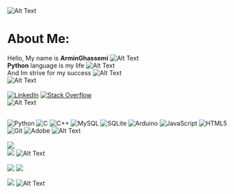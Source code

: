 ![Alt Text](https://camo.githubusercontent.com/ff4478f93581788c3f10a8961c0622cc36f37c7115f91a6b68443726005d4a43/68747470733a2f2f63756c746f667468657061727479706172726f742e636f6d2f706172726f74732f68642f3630667073706172726f742e676966)

# About Me:
Hello, My name is **ArminGhassemi**
![Alt Text](https://camo.githubusercontent.com/d50eff3850de45840a5ca6bb2fb636fce56e47d22b98caf05b35e674d6b1eaca/68747470733a2f2f63756c746f667468657061727479706172726f742e636f6d2f706172726f74732f6173796e63706172726f742e676966)
<br>**Python** language is my life
![Alt Text](https://camo.githubusercontent.com/d50eff3850de45840a5ca6bb2fb636fce56e47d22b98caf05b35e674d6b1eaca/68747470733a2f2f63756c746f667468657061727479706172726f742e636f6d2f706172726f74732f6173796e63706172726f742e676966)<br>
And Im strive for my success
![Alt Text](https://camo.githubusercontent.com/f8672e0c6ebb1a0a67c4fecd418a116f01010bbdfaea4ebca6d193d69325e2fe/68747470733a2f2f63756c746f667468657061727479706172726f742e636f6d2f706172726f74732f666978706172726f742e676966) <br>
![Alt Text](https://user-images.githubusercontent.com/74038190/212284115-f47cd8ff-2ffb-4b04-b5bf-4d1c14c0247f.gif)<br><br>
[![LinkedIn](https://img.shields.io/badge/LinkedIn-%230077B5.svg?logo=linkedin&logoColor=white)](https://linkedin.com/in/ArminGhassemi) [![Stack Overflow](https://img.shields.io/badge/-Stackoverflow-FE7A16?logo=stack-overflow&logoColor=white)](https://stackoverflow.com/users/ArminGhassemi) <br>
![Alt Text](https://user-images.githubusercontent.com/74038190/212284115-f47cd8ff-2ffb-4b04-b5bf-4d1c14c0247f.gif)<br><br>

![Python](https://img.shields.io/badge/python-3670A0?style=for-the-badge&logo=python&logoColor=white) ![C](https://img.shields.io/badge/c-%2300599C.svg?style=for-the-badge&logo=c&logoColor=white) ![C++](https://img.shields.io/badge/c++-%2300599C.svg?style=for-the-badge&logo=c%2B%2B&logoColor=white) ![MySQL](https://img.shields.io/badge/mysql-4479A1.svg?style=for-the-badge&logo=mysql&logoColor=white) ![SQLite](https://img.shields.io/badge/sqlite-%2307405e.svg?style=for-the-badge&logo=sqlite&logoColor=white) ![Arduino](https://img.shields.io/badge/-Arduino-00979D?style=for-the-badge&logo=Arduino&logoColor=white) ![JavaScript](https://img.shields.io/badge/javascript-%23323330.svg?style=for-the-badge&logo=javascript&logoColor=%23F7DF1E) ![HTML5](https://img.shields.io/badge/html5-%23E34F26.svg?style=for-the-badge&logo=html5&logoColor=white) ![Git](https://img.shields.io/badge/git-%23F05033.svg?style=for-the-badge&logo=git&logoColor=white) ![Adobe](https://img.shields.io/badge/adobe-%23FF0000.svg?style=for-the-badge&logo=adobe&logoColor=white)
![Alt Text](https://user-images.githubusercontent.com/74038190/212284115-f47cd8ff-2ffb-4b04-b5bf-4d1c14c0247f.gif)<br><br>
![](https://github-readme-stats.vercel.app/api?username=ArminGhassemi&theme=dark&hide_border=false&include_all_commits=false&count_private=false)<br/>
![](https://github-readme-streak-stats.herokuapp.com/?user=ArminGhassemi&theme=dark&hide_border=false)
![Alt Text](https://user-images.githubusercontent.com/74038190/212284115-f47cd8ff-2ffb-4b04-b5bf-4d1c14c0247f.gif)<br><br>
![](https://github-readme-stats.vercel.app/api/top-langs/?username=ArminGhassemi&theme=dark&hide_border=false&include_all_commits=false&count_private=false&layout=compact)
![](https://github-profile-trophy.vercel.app/?username=ArminGhassemi&theme=dark&no-frame=false&no-bg=true&margin-w=4)

[![](https://visitcount.itsvg.in/api?id=ArminGhassemi&icon=0&color=0)](https://visitcount.itsvg.in)
![Alt Text](https://cultofthepartyparrot.com/flags/hd/iranparrot.gif)

